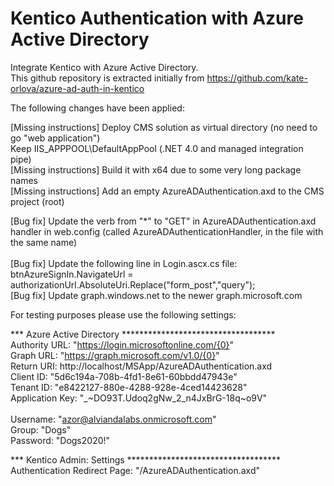 # Kentico Authentication with Azure Active Directory
Integrate Kentico with Azure Active Directory. <br/> 
This github repository is extracted initially from https://github.com/kate-orlova/azure-ad-auth-in-kentico

The following changes have been applied:

[Missing instructions] Deploy CMS solution as virtual directory (no need to go "web application") <br/>
Keep IIS_APPPOOL\DefaultAppPool (.NET 4.0 and managed integration pipe) <br/>
[Missing instructions] Build it with x64 due to some very long package names <br/>
[Missing instructions] Add an empty AzureADAuthentication.axd to the CMS project (root) <br/>

[Bug fix] Update the verb from "*" to "GET" in AzureADAuthentication.axd handler in web.config (called AzureADAuthenticationHandler, in the file with the same name) <br/> <br/>
[Bug fix] Update the following line in Login.ascx.cs file: <br/>
btnAzureSignIn.NavigateUrl = authorizationUrl.AbsoluteUri.Replace("form_post","query"); <br/>
[Bug fix] Update graph.windows.net to the newer graph.microsoft.com <br/>

For testing purposes please use the following settings:

*** Azure Active Directory *********************************** <br/>
Authority URL: "https://login.microsoftonline.com/{0}" <br/>
Graph URL: "https://graph.microsoft.com/v1.0/{0}" <br/>
Return URI: http://localhost/MSApp/AzureADAuthentication.axd <br/>
Client ID: "5d6c194a-708b-4fd1-8e61-60bbdd47943e" <br/>
Tenant ID: "e8422127-880e-4288-928e-4ced14423628" <br/>
Application Key: "_\~DO93T.Udoq2gNw_2_n4JxBrG-18q~o9V" <br/>   
Username: "azor@alviandalabs.onmicrosoft.com" <br/>
Group: "Dogs" <br/>
Password: "Dogs2020!" <br/>

*** Kentico Admin: Settings *********************************** <br/>
Authentication Redirect Page: "/AzureADAuthentication.axd"




